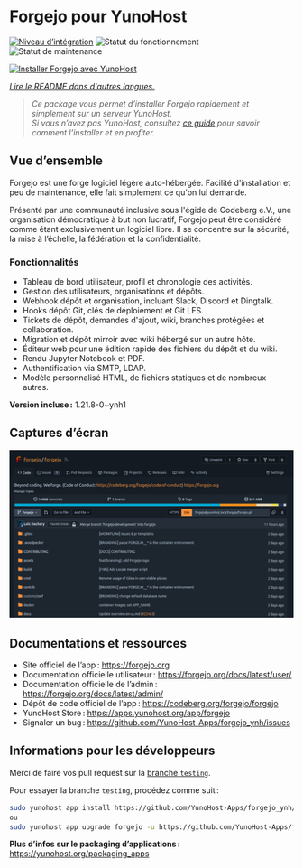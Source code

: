 <!--
Nota bene : ce README est automatiquement généré par <https://github.com/YunoHost/apps/tree/master/tools/readme_generator>
Il NE doit PAS être modifié à la main.
-->

# Forgejo pour YunoHost

[![Niveau d’intégration](https://dash.yunohost.org/integration/forgejo.svg)](https://dash.yunohost.org/appci/app/forgejo) ![Statut du fonctionnement](https://ci-apps.yunohost.org/ci/badges/forgejo.status.svg) ![Statut de maintenance](https://ci-apps.yunohost.org/ci/badges/forgejo.maintain.svg)

[![Installer Forgejo avec YunoHost](https://install-app.yunohost.org/install-with-yunohost.svg)](https://install-app.yunohost.org/?app=forgejo)

*[Lire le README dans d'autres langues.](./ALL_README.md)*

> *Ce package vous permet d’installer Forgejo rapidement et simplement sur un serveur YunoHost.*  
> *Si vous n’avez pas YunoHost, consultez [ce guide](https://yunohost.org/install) pour savoir comment l’installer et en profiter.*

## Vue d’ensemble

Forgejo est une forge logiciel légère auto-hébergée. Facilité d'installation et peu de maintenance, elle fait simplement ce qu'on lui demande.

Présenté par une communauté inclusive sous l'égide de Codeberg e.V., une organisation démocratique à but non lucratif, Forgejo peut être considéré comme étant exclusivement un logiciel libre. Il se concentre sur la sécurité, la mise à l’échelle, la fédération et la confidentialité.

### Fonctionnalités

- Tableau de bord utilisateur, profil et chronologie des activités.
- Gestion des utilisateurs, organisations et dépôts.
- Webhook dépôt et organisation, incluant Slack, Discord et Dingtalk.
- Hooks dépôt Git, clés de déploiement et Git LFS.
- Tickets de dépôt, demandes d'ajout, wiki, branches protégées et collaboration.
- Migration et dépôt mirroir avec wiki hébergé sur un autre hôte.
- Éditeur web pour une édition rapide des fichiers du dépôt et du wiki.
- Rendu Jupyter Notebook et PDF.
- Authentification via SMTP, LDAP.
- Modèle personnalisé HTML, de fichiers statiques et de nombreux autres.


**Version incluse :** 1.21.8-0~ynh1

## Captures d’écran

![Capture d’écran de Forgejo](./doc/screenshots/screenshot.png)

## Documentations et ressources

- Site officiel de l’app : <https://forgejo.org>
- Documentation officielle utilisateur : <https://forgejo.org/docs/latest/user/>
- Documentation officielle de l’admin : <https://forgejo.org/docs/latest/admin/>
- Dépôt de code officiel de l’app : <https://codeberg.org/forgejo/forgejo>
- YunoHost Store : <https://apps.yunohost.org/app/forgejo>
- Signaler un bug : <https://github.com/YunoHost-Apps/forgejo_ynh/issues>

## Informations pour les développeurs

Merci de faire vos pull request sur la [branche `testing`](https://github.com/YunoHost-Apps/forgejo_ynh/tree/testing).

Pour essayer la branche `testing`, procédez comme suit :

```bash
sudo yunohost app install https://github.com/YunoHost-Apps/forgejo_ynh/tree/testing --debug
ou
sudo yunohost app upgrade forgejo -u https://github.com/YunoHost-Apps/forgejo_ynh/tree/testing --debug
```

**Plus d’infos sur le packaging d’applications :** <https://yunohost.org/packaging_apps>
